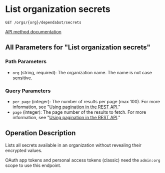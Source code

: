 # List organization secrets

`GET /orgs/{org}/dependabot/secrets`

[API method documentation](https://docs.github.com/rest/dependabot/secrets#list-organization-secrets)

## All Parameters for "List organization secrets"

### Path Parameters

- `org` (string, required): The organization name. The name is not case sensitive.
### Query Parameters

- `per_page` (integer): The number of results per page (max 100). For more information, see "[Using pagination in the REST API](https://docs.github.com/rest/using-the-rest-api/using-pagination-in-the-rest-api)."
- `page` (integer): The page number of the results to fetch. For more information, see "[Using pagination in the REST API](https://docs.github.com/rest/using-the-rest-api/using-pagination-in-the-rest-api)."

## Operation Description

Lists all secrets available in an organization without revealing their
encrypted values.

OAuth app tokens and personal access tokens (classic) need the `admin:org` scope to use this endpoint.
